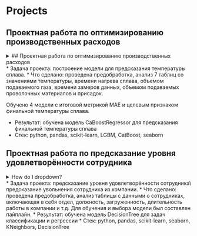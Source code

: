 # Projects
## Проектная работа по оптимизированию производственных расходов
<details>
<summary>## Проектная работа по оптимизированию производственных расходов</summary>
<br>
This is how you dropdown.
</details>
* Задача проекта: построение модели для предсказания температуры сплава. 
* Что сделано: проведена предобработка, анализ 7 таблиц со значениями 
температуры, времени нагрева сплава, объемом подаваемого газа, времени 
замеров данных, объемом подаваемых проволочных материалов и присадок. 

Обучено 4 модели с итоговой метрикой MAE и целевым признаком финальной 
температуры сплава.
* Результат: обучена модель CaBoostRegressor для предсказания финальной 
температуры сплава
* Стек: python, pandas, scikit-learn, LGBM, CatBoost, seaborn 

## Проектная работа по предсказание уровня удовлетворённости сотрудника
<details>
<summary>How do I dropdown?</summary>
<br>
This is how you dropdown.
</details>
* Задача проекта: предсказание уровня удовлетворённости сотрудника\
предсказание увольнения сотрудника из компании. 
* Что сделано: проведена предобработка, анализ таблицы с данными о 
сотрудниках, включающая в себя отдел, должность, загруженность, 
длительность работы в компании и т.д. Для обучения и выбора модели был 
составлен пайплайн.
* Результат: обучена модель DecisionTree для задач классификации и регрессии
* Стек: python, pandas, scikit-learn, seaborn, KNeighbors, DecisionTree
